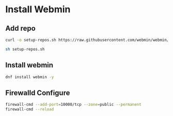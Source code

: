 # Install Webmin
## Add repo
```bash
curl -o setup-repos.sh https://raw.githubusercontent.com/webmin/webmin/master/setup-repos.sh
```
```bash
sh setup-repos.sh
```
## Install webmin
```bash
dnf install webmin -y
```
## Firewalld Configure
```bash
firewall-cmd --add-port=10000/tcp --zone=public --permanent
firewall-cmd --reload
```